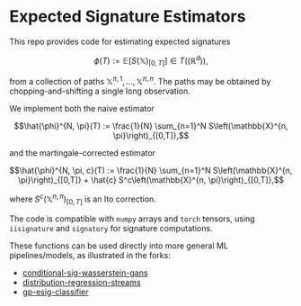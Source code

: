# Expected Signature Estimators

This repo provides code for estimating expected signatures 
```math
\phi(T) := \mathbb{E}\Big[S(\mathbb{X})_{[0,T]}\Big]\in T((\mathbb{R}^d)),
```
from a collection of paths  $\mathbb{X}^{\pi, 1}, \ldots, \mathbb{X}^{\pi, n}$. The paths may be obtained by chopping-and-shifting a single long observation.

We implement both the naive estimator 
```math
\hat{\phi}^{N, \pi}(T) := \frac{1}{N} \sum_{n=1}^N S\left(\mathbb{X}^{n, \pi}\right)_{[0,T]},
```
and the martingale-corrected estimator 
```math
\hat{\phi}^{N, \pi, c}(T) := \frac{1}{N} \sum_{n=1}^N S\left(\mathbb{X}^{n, \pi}\right)_{[0,T]} + \hat{c} S^c\left(\mathbb{X}^{n, \pi}\right)_{[0,T]},
```
where $S^c\left(\mathbb{X}^{n, \pi}\right)_{[0,T]}$ is an Ito correction.

The code is compatible with `numpy` arrays and `torch` tensors, using `iisignature` and `signatory` for signature computations.

These functions can be used directly into more general ML pipelines/models, as illustrated in the forks:
- [conditional-sig-wasserstein-gans](https://github.com/lorenzolucchese/conditional-sig-wasserstein-gans)
- [distribution-regression-streams](https://github.com/lorenzolucchese/distribution-regression-streams)
- [gp-esig-classifier](https://github.com/lorenzolucchese/gp-esig-classifier)
